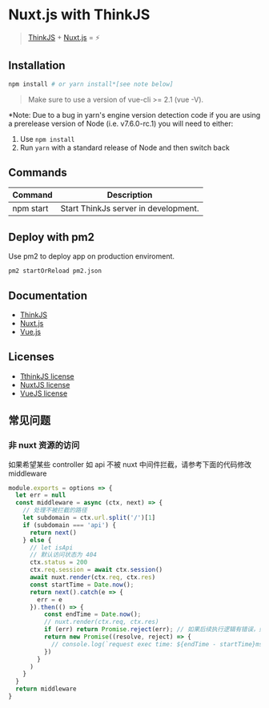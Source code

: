 
# Nuxt.js with ThinkJS

> [ThinkJS](https://thinkjs.org/) + [Nuxt.js](https://nuxtjs.org) = :zap:

## Installation

```bash
npm install # or yarn install*[see note below]
```

> Make sure to use a version of vue-cli >= 2.1 (vue -V).

*Note: Due to a bug in yarn's engine version detection code if you are
using a prerelease version of Node (i.e. v7.6.0-rc.1) you will need to either:

  1. Use `npm install`
  2. Run `yarn` with a standard release of Node and then switch back

## Commands

| Command | Description |
|---------|-------------|
| npm start | Start ThinkJs server in development. |

## Deploy with pm2

Use pm2 to deploy app on production enviroment.

```
pm2 startOrReload pm2.json
```

## Documentation

- [ThinkJS](https://thinkjs.org/)
- [Nuxt.js](https://nuxtjs.org/guide/)
- [Vue.js](http://vuejs.org/guide/)

## Licenses

- [TthinkJS license](https://github.com/thinkjs/thinkjs/blob/master/LICENSE)
- [NuxtJS license](https://github.com/nuxt/nuxt.js/blob/master/LICENSE.md)
- [VueJS license](https://github.com/vuejs/vue/blob/master/LICENSE)



## 常见问题
### 非 nuxt 资源的访问
如果希望某些 controller 如 api 不被 nuxt 中间件拦截，请参考下面的代码修改 middleware
```javascript
module.exports = options => {
  let err = null
  const middleware = async (ctx, next) => {
    // 处理不被拦截的路径
    let subdomain = ctx.url.split('/')[1]
    if (subdomain === 'api') {
      return next()
    } else {
      // let isApi
      // 默认访问状态为 404
      ctx.status = 200
      ctx.req.session = await ctx.session()
      await nuxt.render(ctx.req, ctx.res)
      const startTime = Date.now();
      return next().catch(e => {
        err = e
      }).then(() => {
          const endTime = Date.now();
          // nuxt.render(ctx.req, ctx.res)
          if (err) return Promise.reject(err); // 如果后续执行逻辑有错误，则将错误返回
          return new Promise((resolve, reject) => {
            // console.log(`request exec time: ${endTime - startTime}ms`);
          })
        }
      )
    }
  }
  return middleware
}
```

